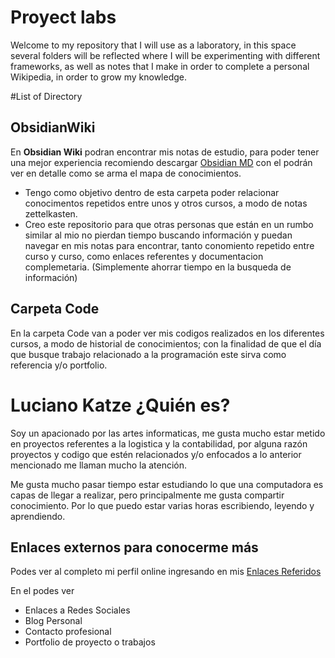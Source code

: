 # Proyect labs
Welcome to my repository that I will use as a laboratory, in this space several folders will be reflected where I will be experimenting with different frameworks, as well as notes that I make in order to complete a personal Wikipedia, in order to grow my knowledge.

#List of Directory

## ObsidianWiki
En **Obsidian Wiki** podran encontrar mis notas de estudio, para poder tener una mejor experiencia recomiendo descargar [Obsidian MD](https://obsidian.md/ "Obsidian") con el podrán ver en detalle como se arma el mapa de conocimientos.

+ Tengo como objetivo dentro de esta carpeta poder relacionar conocimentos repetidos entre unos y otros cursos, a modo de notas zettelkasten.
+ Creo este repositorio para que otras personas que están en un rumbo similar al mio no pierdan tiempo buscando información y puedan navegar en mis notas para encontrar, tanto conomiento repetido entre curso y curso, como enlaces referentes y documentacion complemetaria. (Simplemente ahorrar tiempo en la busqueda de información)

## Carpeta Code

En la carpeta Code van a poder ver mis codigos realizados en los diferentes cursos, a modo de historial de conocimientos; con la finalidad de que el día que busque trabajo relacionado a la programación este sirva como referencia y/o portfolio.


# Luciano Katze ¿Quién es?

Soy un apacionado por las artes informaticas, me gusta mucho estar metido en proyectos referentes a la logistica y la contabilidad, por alguna razón proyectos y codigo que estén relacionados y/o enfocados a lo anterior mencionado me llaman mucho la atención.

Me gusta mucho pasar tiempo estar estudiando lo que una computadora es capas de llegar a realizar, pero principalmente me gusta compartir conocimiento. Por lo que puedo estar varias horas escribiendo, leyendo y aprendiendo.

## Enlaces externos para conocerme más

Podes ver al completo mi perfil online ingresando en mis [Enlaces Referidos](https://ckdyd.net/sh "enlaces referidos")

En el podes ver

+ Enlaces a Redes Sociales
+ Blog Personal
+ Contacto profesional
+ Portfolio de proyecto o trabajos

